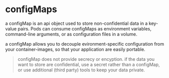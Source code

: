 # configMaps

a configMap is an api object used to store non-confidential data in a key-value pairs. Pods can consume configMaps as environment variables, command-line arguments, or as configuration files in a volume.

a configMap allows you to decouple evironment-specific configuration from your container-images, so that your application are easily portable.

> configMap does not provide secrecy or encyption. if the data you want to store are confidential, use a secret rather than a configMap, or use additional (third party) tools to keep your data private.
